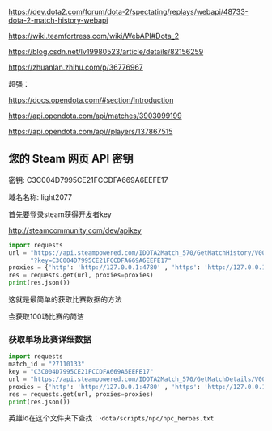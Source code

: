 https://dev.dota2.com/forum/dota-2/spectating/replays/webapi/48733-dota-2-match-history-webapi

https://wiki.teamfortress.com/wiki/WebAPI#Dota_2

https://blog.csdn.net/lv19980523/article/details/82156259

https://zhuanlan.zhihu.com/p/36776967



超强：

https://docs.opendota.com/#section/Introduction

https://api.opendota.com/api/matches/3903099199

https://api.opendota.com/api//players/137867515

## 您的 Steam 网页 API 密钥

密钥: C3C004D7995CE21FCCDFA669A6EEFE17

域名名称: light2077

首先要登录steam获得开发者key

http://steamcommunity.com/dev/apikey

```python
import requests
url = "https://api.steampowered.com/IDOTA2Match_570/GetMatchHistory/V001/" \
      "?key=C3C004D7995CE21FCCDFA669A6EEFE17"
proxies = {'http': 'http://127.0.0.1:4780' , 'https': 'http://127.0.0.1:4780'}
res = requests.get(url, proxies=proxies)
print(res.json())
```

这就是最简单的获取比赛数据的方法

会获取100场比赛的简洁

### 获取单场比赛详细数据

```python
import requests
match_id = "27110133"
key = "C3C004D7995CE21FCCDFA669A6EEFE17"
url = "https://api.steampowered.com/IDOTA2Match_570/GetMatchDetails/V001/?match_id=%s&key=%s" % (match_id, key)
proxies = {'http': 'http://127.0.0.1:4780' , 'https': 'http://127.0.0.1:4780'}
res = requests.get(url, proxies=proxies)
print(res.json())

```

英雄id在这个文件夹下查找：·`dota/scripts/npc/npc_heroes.txt `

